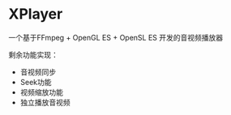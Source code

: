 # XPlayer

一个基于FFmpeg + OpenGL ES + OpenSL ES 开发的音视频播放器

剩余功能实现：
* 音视频同步
* Seek功能
* 视频缩放功能
* 独立播放音视频